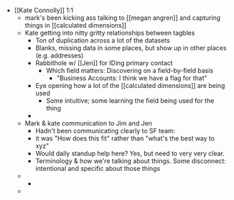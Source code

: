 - [[Kate Connolly]] 1:1
	- mark's been kicking ass talking to [[megan angren]] and capturing things in [[calculated dimensions]]
	- Kate getting into nitty gritty relationships between tagbles
		- Ton of duplication across a lot of the datasets
		- Blanks, missing data in some places, but show up in other places (e.g. addresses)
		- Rabbithole w/ [[Jen]] for IDing primary contact
			- Which field matters: Discovering on a field-by-field basis
				- "Business Accounts: I think we have a flag for that"
		- Eye opening how a lot of the [[calculated dimensions]] are being used
			- Some intuitive; some learning the field being used for the thing
		-
	- Mark & kate communication to Jim and Jen
		- Hadn't been communicating clearly to SF team:
		- it was "How does this fit" rather than "what's the best way to xyz"
		- Would daily standup help here? Yes, but need to very very clear.
		- Terminology & how we're talking about things. Some disconnect: intentional and specific about those things
	-
		-
	-